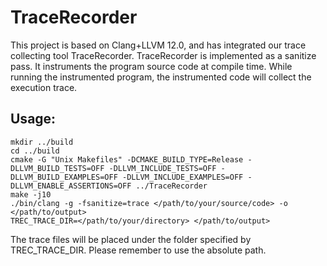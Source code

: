 # TraceRecorder

This project is based on Clang+LLVM 12.0, and has integrated our trace collecting tool TraceRecorder. TraceRecorder is implemented as a sanitize pass. It instruments the program source code at compile time. While running the instrumented program, the instrumented code will collect the execution trace.

## Usage: 
```
mkdir ../build
cd ../build
cmake -G "Unix Makefiles" -DCMAKE_BUILD_TYPE=Release -DLLVM_BUILD_TESTS=OFF -DLLVM_INCLUDE_TESTS=OFF -DLLVM_BUILD_EXAMPLES=OFF -DLLVM_INCLUDE_EXAMPLES=OFF -DLLVM_ENABLE_ASSERTIONS=OFF ../TraceRecorder
make -j10
./bin/clang -g -fsanitize=trace </path/to/your/source/code> -o </path/to/output>
TREC_TRACE_DIR=</path/to/your/directory> </path/to/output>
```
The trace files will be placed under the folder specified by TREC_TRACE_DIR.
Please remember to use the absolute path.
